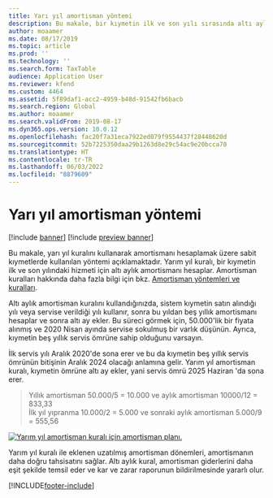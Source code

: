 ```yaml
---
title: Yarı yıl amortisman yöntemi
description: Bu makale, bir kıymetin ilk ve son yılı sırasında altı aylık amortismanı hesaplayan yarı yıl kuralını kullanarak amortismanı hesaplamak üzere sabit kıymetlerde kullanılan yöntemi açıklamaktadır.
author: moaamer
ms.date: 08/17/2019
ms.topic: article
ms.prod: ''
ms.technology: ''
ms.search.form: TaxTable
audience: Application User
ms.reviewer: kfend
ms.custom: 4464
ms.assetid: 5f89daf1-acc2-4959-b48d-91542fb6bacb
ms.search.region: Global
ms.author: moaamer
ms.search.validFrom: 2019-08-17
ms.dyn365.ops.version: 10.0.12
ms.openlocfilehash: fac20f7a31eca7922ed079f9554437f28448620d
ms.sourcegitcommit: 52b7225350daa29b1263d8e29c54ac9e20bcca70
ms.translationtype: HT
ms.contentlocale: tr-TR
ms.lasthandoff: 06/03/2022
ms.locfileid: "8879609"
---
```

# <a name="half-year-depreciation-convention-methodology"></a>Yarı yıl amortisman yöntemi

[!include [banner](../includes/banner.md)]
[!include [preview banner](../includes/preview-banner.md)]

Bu makale, yarı yıl kuralını kullanarak amortismanı hesaplamak üzere sabit kıymetlerde kullanılan yöntemi açıklamaktadır. Yarım yıl kuralı, bir kıymetin ilk ve son yılındaki hizmeti için altı aylık amortismanı hesaplar. Amortisman kuralları hakkında daha fazla bilgi için bkz. [Amortisman yöntemleri ve kuralları](Fixed-asset-depreciation-conventions.md). 

Altı aylık amortisman kuralını kullandığınızda, sistem kıymetin satın alındığı yılı veya servise verildiği yılı kullanır, sonra bu yıldan beş yıllık amortismanı hesaplar ve sonra altı ay ekler. Bu süreci görmek için, 50.000'lik bir fiyata alınmış ve 2020 Nisan ayında servise sokulmuş bir varlık düşünün. Ayrıca, kıymetin beş yıllık servis ömrüne sahip olduğunu varsayın.

İlk servis yılı Aralık 2020'de sona erer ve bu da kıymetin beş yıllık servis ömrünün bitişinin Aralık 2024 olacağı anlamına gelir. Yarım yıl amortisman kuralı, kıymetin ömrüne altı ay ekler, yani servis ömrü 2025 Haziran 'da sona erer. 

> Yıllık amortisman 50.000/5 = 10.000 ve aylık amortisman 10000/12 = 833,33 <br>
> İlk yıl yıpranma 10.000/2 = 5.000 ve sonraki aylık amortisman 5.000/9 = 555,56

   [![Yarım yıl amortisman kuralı için amortisman planı.](./media/half-yr-dprectn-cnvntn.png)](./media/half-yr-dprectn-cnvntn.png)

Yarım yıl kuralı ile eklenen uzatılmış amortisman dönemleri, amortismanın daha doğru tahsisatını sağlar. Altı aylık kural, amortisman giderlerini daha eşit şekilde temsil eder ve kar ve zarar raporunun bildirilmesinde yararlı olur.


[!INCLUDE[footer-include](../../includes/footer-banner.md)]
